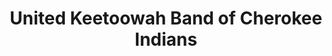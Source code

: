 ---
layout: repo
title: "United Keetoowah Band of Cherokee Indians"
id: 24681
permalink: repos/24681/
---